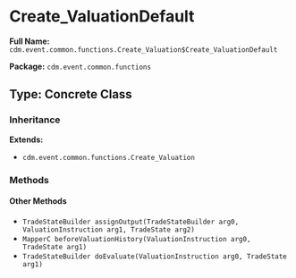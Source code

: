 # Create_ValuationDefault

**Full Name:** `cdm.event.common.functions.Create_Valuation$Create_ValuationDefault`

**Package:** `cdm.event.common.functions`

## Type: Concrete Class

### Inheritance

**Extends:**
- `cdm.event.common.functions.Create_Valuation`

### Methods

#### Other Methods

- `TradeStateBuilder assignOutput(TradeStateBuilder arg0, ValuationInstruction arg1, TradeState arg2)`
- `MapperC beforeValuationHistory(ValuationInstruction arg0, TradeState arg1)`
- `TradeStateBuilder doEvaluate(ValuationInstruction arg0, TradeState arg1)`

